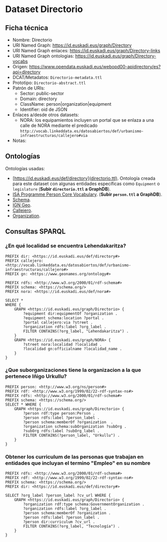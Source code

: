 # Dataset Directorio

## Ficha técnica

* Nombre: Directorio
* URI Named Graph: https://id.euskadi.eus/graph/Directory
* URI Named Graph enlaces: https://id.euskadi.eus/graph/Directory-links
* URI Named Graph ontologias: https://id.euskadi.eus/graph/Directory-vocabs
* Origen: https://www.opendata.euskadi.eus/webopd00-apidirectory/es?api=directory
* DCAT/Metadatos: `Directorio-metadata.ttl`
* Prototipo: `Directorio-abstract.ttl`
* Patrón de URIs:
  * Sector: public-sector
  * Domain: directory
  * ClassName: person|organization|equipment
  * Identifier: oid de JSON
* Enlaces a/desde otros datasets:
  * NORA: los equipamientos incluyen un portal que se enlaza a una calle de NORA mediante el predicado `http://vocab.linkeddata.es/datosabiertos/def/urbanismo-infraestructuras/callejero#via`
* Notas:

## Ontologías

Ontologías usadas:

* [https://id.euskadi.eus/def/directory](directorio.ttl). Ontología creada para este dataset con algunas entidades específicas como `Equipment` o `legislature` (**Subir `directorio.ttl` a GraphDB**).
* [ISA Programme Person Core Vocabulary](http://www.w3.org/ns/person). (**Subir `person.ttl` a GraphDB**).
* [Schema](https://schema.org).
* [IGN Geo](https://datos.ign.es/def/geo_core#).
* [Callejero](http://vocab.linkeddata.es/datosabiertos/def/urbanismo-infraestructuras/callejero).
* [Organization](www.w3.org/ns/org#).

## Consultas SPARQL

### ¿En qué localidad se encuentra Lehendakaritza?

```sparql
PREFIX dir: <https://id.euskadi.eus/def/directory#>
PREFIX callejero: <http://vocab.linkeddata.es/datosabiertos/def/urbanismo-infraestructuras/callejero#>
PREFIX gn: <https://www.geonames.org/ontology#>

PREFIX rdfs: <http://www.w3.org/2000/01/rdf-schema#>
PREFIX schema: <https://schema.org/>
PREFIX nora: <https://id.euskadi.eus/def/nora#>

SELECT *
WHERE { 
    GRAPH <https://id.euskadi.eus/graph/Directorio> {
    	?equipment dir:equipmentOf ?organization .
    	?equipment schema:location ?portal .
    	?portal callejero:via ?street .
        ?organization rdfs:label ?org_label .
        FILTER CONTAINS(?org_label, "Lehendakaritza") .
    }
    GRAPH <https://id.euskadi.eus/graph/NORA> {
    	?street nora:localidad ?localidad .
    	?localidad gn:officialname ?localidad_name .
    }
}
```

### ¿Que suborganizaciones tiene la organizacion a la que pertenece Iñigo Urkullu?

```sparql
PREFIX person: <http://www.w3.org/ns/person#>
PREFIX rdf: <http://www.w3.org/1999/02/22-rdf-syntax-ns#>
PREFIX rdfs: <http://www.w3.org/2000/01/rdf-schema#>
PREFIX schema: <https://schema.org/>
SELECT * WHERE {
	GRAPH <https://id.euskadi.eus/graph/Directorio> {
		?person rdf:type person:Person .
		?person rdfs:label ?person_label .
		?person schema:memberOf ?organization  .
		?organization schema:subOrganization ?subOrg .
		?subOrg rdfs:label ?subOrg_label .
		FILTER CONTAINS(?person_label, "Urkullu") .
	}
}
```

### Obtener los curriculum de las personas que trabajan en entidades que incluyan el termino "Empleo" en su nombre 

```sparql
PREFIX rdfs: <http://www.w3.org/2000/01/rdf-schema#>
PREFIX rdf: <http://www.w3.org/1999/02/22-rdf-syntax-ns#>
PREFIX schema: <https://schema.org/>
PREFIX dir: <https://id.euskadi.eus/def/directory#>

SELECT ?org_label ?person_label ?cv_url WHERE {
    GRAPH <https://id.euskadi.eus/graph/Directorio> {
        ?organization rdf:type schema:GovernmentOrganization .
        ?organization rdfs:label ?org_label .
        ?person schema:memberOf ?organization .
        ?person rdfs:label ?person_label .
        ?person dir:curriculum ?cv_url .
        FILTER CONTAINS(?org_label, "Tecnología") .
    }
}
```
